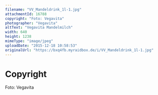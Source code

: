 ```yaml
---
filename: "VV_Mandeldrink_1l-1.jpg"
attachmentId: 16788
copyright: "Foto: Vegavita"
photographer: "Vegavita"
altText: "Vegavita Mandelmilch"
width: 640
height: 1238
mimeType: "image/jpeg"
uploadDate: "2015-12-18 10:58:53"
originalUrl: "https://bxq4fb.myraidbox.de/i/VV_Mandeldrink_1l-1.jpg"
---
```


# Copyright

Foto: Vegavita
